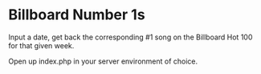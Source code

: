 # Billboard Number 1s

Input a date, get back the corresponding #1 song on the Billboard Hot 100 for that given week. 

Open up index.php in your server environment of choice.

